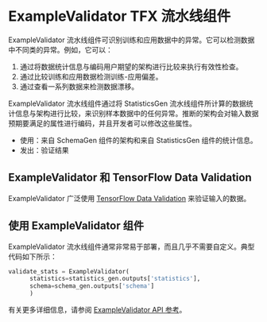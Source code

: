 # ExampleValidator TFX 流水线组件

ExampleValidator 流水线组件可识别训练和应用数据中的异常。它可以检测数据中不同类的异常。例如，它可以：

1. 通过将数据统计信息与编码用户期望的架构进行比较来执行有效性检查。
2. 通过比较训练和应用数据检测训练-应用偏差。
3. 通过查看一系列数据来检测数据漂移。

ExampleValidator 流水线组件通过将 StatisticsGen 流水线组件所计算的数据统计信息与架构进行比较，来识别样本数据中的任何异常。推断的架构会对输入数据预期要满足的属性进行编码，并且开发者可以修改这些属性。

- 使用：来自 SchemaGen 组件的架构和来自 StatisticsGen 组件的统计信息。
- 发出：验证结果

## ExampleValidator 和 TensorFlow Data Validation

ExampleValidator 广泛使用 [TensorFlow Data Validation](tfdv.md) 来验证输入的数据。

## 使用 ExampleValidator 组件

ExampleValidator 流水线组件通常非常易于部署，而且几乎不需要自定义。典型代码如下所示：

```python
validate_stats = ExampleValidator(
      statistics=statistics_gen.outputs['statistics'],
      schema=schema_gen.outputs['schema']
      )
```

有关更多详细信息，请参阅 [ExampleValidator API 参考](https://www.tensorflow.org/tfx/api_docs/python/tfx/v1/components/ExampleValidator)。
